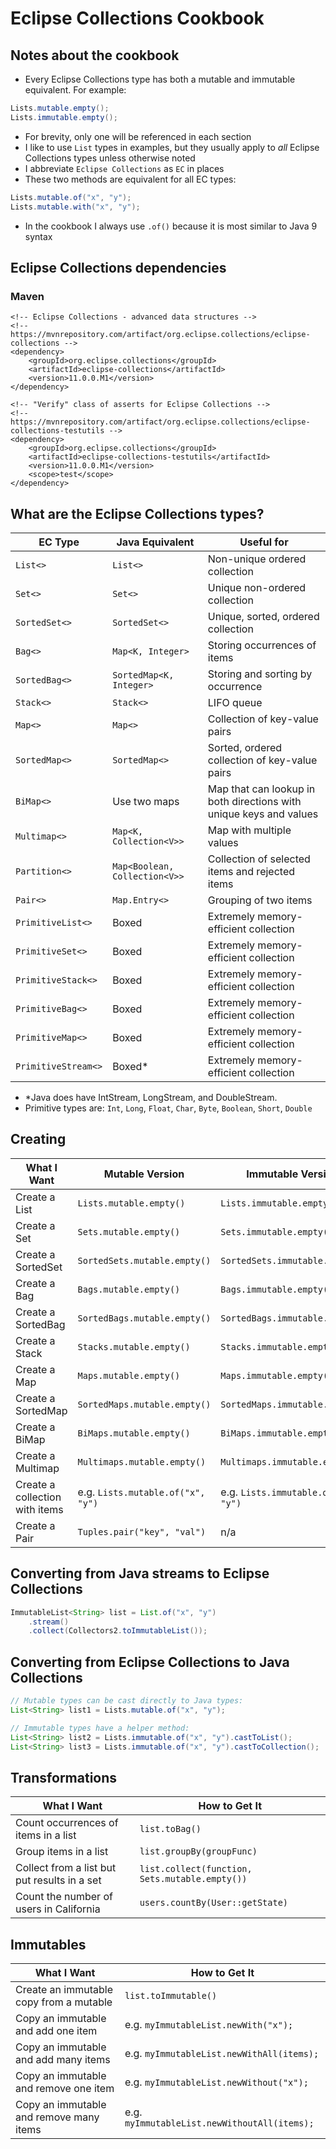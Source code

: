 # Eclipse Collections Cookbook

## Notes about the cookbook

- Every Eclipse Collections type has both a mutable and immutable equivalent. For example:
```java
Lists.mutable.empty();
Lists.immutable.empty();
```
- For brevity, only one will be referenced in each section
- I like to use `List` types in examples, but they usually apply to _all_ Eclipse Collections types unless otherwise noted
- I abbreviate `Eclipse Collections` as `EC` in places
- These two methods are equivalent for all EC types:
```java
Lists.mutable.of("x", "y");
Lists.mutable.with("x", "y");
```
- In the cookbook I always use `.of()` because it is most similar to Java 9 syntax

## Eclipse Collections dependencies

### Maven

```
<!-- Eclipse Collections - advanced data structures -->
<!-- https://mvnrepository.com/artifact/org.eclipse.collections/eclipse-collections -->
<dependency>
    <groupId>org.eclipse.collections</groupId>
    <artifactId>eclipse-collections</artifactId>
    <version>11.0.0.M1</version>
</dependency>

<!-- "Verify" class of asserts for Eclipse Collections -->
<!-- https://mvnrepository.com/artifact/org.eclipse.collections/eclipse-collections-testutils -->
<dependency>
    <groupId>org.eclipse.collections</groupId>
    <artifactId>eclipse-collections-testutils</artifactId>
    <version>11.0.0.M1</version>
    <scope>test</scope>
</dependency>
```

## What are the Eclipse Collections types?

| EC Type | Java Equivalent | Useful for |
| ------- | --------------- | ---------- |
| `List<>` | `List<>` | Non-unique ordered collection |
| `Set<>` | `Set<>` | Unique non-ordered collection |
| `SortedSet<>` | `SortedSet<>` | Unique, sorted, ordered collection |
| `Bag<>` | `Map<K, Integer>` | Storing occurrences of items |
| `SortedBag<>` | `SortedMap<K, Integer>` | Storing and sorting by occurrence |
| `Stack<>` | `Stack<>` | LIFO queue |
| `Map<>` | `Map<>` | Collection of key-value pairs |
| `SortedMap<>` | `SortedMap<>` | Sorted, ordered collection of key-value pairs |
| `BiMap<>` | Use two maps | Map that can lookup in both directions with unique keys and values |
| `Multimap<>` | `Map<K, Collection<V>>` | Map with multiple values |
| `Partition<>` | `Map<Boolean, Collection<V>>` | Collection of selected items and rejected items |
| `Pair<>` | `Map.Entry<>` | Grouping of two items |
| `PrimitiveList<>` | Boxed | Extremely memory-efficient collection |
| `PrimitiveSet<>` | Boxed | Extremely memory-efficient collection |
| `PrimitiveStack<>` | Boxed | Extremely memory-efficient collection |
| `PrimitiveBag<>` | Boxed | Extremely memory-efficient collection |
| `PrimitiveMap<>` | Boxed | Extremely memory-efficient collection |
| `PrimitiveStream<>` | Boxed* | Extremely memory-efficient collection |

- *Java does have IntStream, LongStream, and DoubleStream.
- Primitive types are: `Int`, `Long`, `Float`, `Char`, `Byte`, `Boolean`, `Short`, `Double`

## Creating

| What I Want | Mutable Version | Immutable Version |
| ----------- | --------------- | ----------------- |
| Create a List | `Lists.mutable.empty()` | `Lists.immutable.empty()` |
| Create a Set | `Sets.mutable.empty()` | `Sets.immutable.empty()` |
| Create a SortedSet | `SortedSets.mutable.empty()` | `SortedSets.immutable.empty()` |
| Create a Bag | `Bags.mutable.empty()` | `Bags.immutable.empty()` |
| Create a SortedBag | `SortedBags.mutable.empty()` | `SortedBags.immutable.empty()` |
| Create a Stack | `Stacks.mutable.empty()` | `Stacks.immutable.empty()` |
| Create a Map | `Maps.mutable.empty()` | `Maps.immutable.empty()` |
| Create a SortedMap | `SortedMaps.mutable.empty()` | `SortedMaps.immutable.empty()` |
| Create a BiMap | `BiMaps.mutable.empty()` | `BiMaps.immutable.empty()` |
| Create a Multimap | `Multimaps.mutable.empty()` | `Multimaps.immutable.empty()` |
| Create a collection with items | e.g. `Lists.mutable.of("x", "y")` | e.g. `Lists.immutable.of("x", "y")` |
| Create a Pair | `Tuples.pair("key", "val")` | n/a |

## Converting from Java streams to Eclipse Collections

```java
ImmutableList<String> list = List.of("x", "y")
    .stream()
    .collect(Collectors2.toImmutableList());
```

## Converting from Eclipse Collections to Java Collections

```java
// Mutable types can be cast directly to Java types:
List<String> list1 = Lists.mutable.of("x", "y");

// Immutable types have a helper method:
List<String> list2 = Lists.immutable.of("x", "y").castToList();
List<String> list3 = Lists.immutable.of("x", "y").castToCollection();
```

## Transformations

| What I Want | How to Get It |
| ----------- | ------------- |
| Count occurrences of items in a list | `list.toBag()` |
| Group items in a list | `list.groupBy(groupFunc)` |
| Collect from a list but put results in a set | `list.collect(function, Sets.mutable.empty())` |
| Count the number of users in California | `users.countBy(User::getState)` |

## Immutables

| What I Want | How to Get It |
| ----------- | ------------- |
| Create an immutable copy from a mutable | `list.toImmutable()` |
| Copy an immutable and add one item | e.g. `myImmutableList.newWith("x");` |
| Copy an immutable and add many items | e.g. `myImmutableList.newWithAll(items);` |
| Copy an immutable and remove one item | e.g. `myImmutableList.newWithout("x");` |
| Copy an immutable and remove many items | e.g. `myImmutableList.newWithoutAll(items);` |
